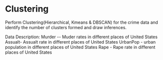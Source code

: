 # Clustering
Perform Clustering(Hierarchical, Kmeans &amp; DBSCAN) for the crime data and identify the number of clusters formed and draw inferences.

Data Description: Murder -- Muder rates in different places of United States
Assualt- Assualt rate in different places of United States UrbanPop - urban population in different places of United States 
Rape - Rape rate in different places of United States
